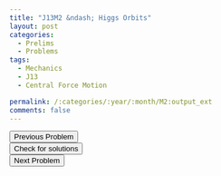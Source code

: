 ```yaml
---
title: "J13M2 &ndash; Higgs Orbits"
layout: post
categories:
  - Prelims
  - Problems
tags:
  - Mechanics
  - J13
  - Central Force Motion

permalink: /:categories/:year/:month/M2:output_ext
comments: false
---
```

<object data="2013J2M.pdf" type="application/pdf" width="100%" height="500"></object>

<div class='navbar'>
	<div float='left'><button onclick="window.location='M1.html'" >Previous Problem</button></div>
	<div float='center'><button onclick="window.location='https://princetonprelim.com/prelim/29/'">Check for solutions</button></div>
	<div float='right'><button onclick="window.location='M3.html'" > Next Problem</button></div>
</div>
